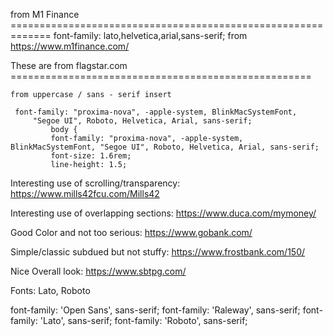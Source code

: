 
from M1 Finance =============================================================
 font-family: lato,helvetica,arial,sans-serif;
     from https://www.m1finance.com/


These are from flagstar.com ====================================================
    
    from uppercase / sans - serif insert 

     font-family: "proxima-nova", -apple-system, BlinkMacSystemFont, 
         "Segoe UI", Roboto, Helvetica, Arial, sans-serif;
             body {
             font-family: "proxima-nova", -apple-system, BlinkMacSystemFont, "Segoe UI", Roboto, Helvetica, Arial, sans-serif;
             font-size: 1.6rem;
             line-height: 1.5;



Interesting use of scrolling/transparency:
        https://www.mills42fcu.com/Mills42

Interesting use of overlapping sections:
    https://www.duca.com/mymoney/


Good Color and not too serious:
    https://www.gobank.com/

Simple/classic subdued but not stuffy:
    https://www.frostbank.com/150/


Nice Overall look:
https://www.sbtpg.com/


Fonts:  Lato, Roboto

<link href="https://fonts.googleapis.com/css?family=Lato|Open+Sans|Raleway|Roboto" rel="stylesheet">

font-family: 'Open Sans', sans-serif;
font-family: 'Raleway', sans-serif;
font-family: 'Lato', sans-serif;
font-family: 'Roboto', sans-serif;